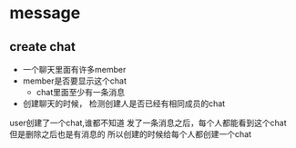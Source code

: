 
# message

## create chat

* 一个聊天里面有许多member
* member是否要显示这个chat
  * chat里面至少有一条消息
* 创建聊天的时候， 检测创建人是否已经有相同成员的chat


user创建了一个chat,谁都不知道
发了一条消息之后，每个人都能看到这个chat
但是删除之后也是有消息的
所以创建的时候给每个人都创建一个chat

